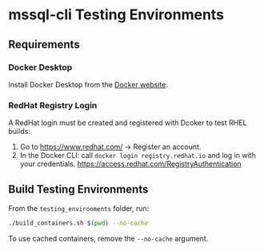 # mssql-cli Testing Environments

## Requirements

### Docker Desktop
Install Docker Desktop from the [Docker website](https://www.docker.com/products/docker-desktop).

### RedHat Registry Login
A RedHat login must be created and registered with Dcoker to test RHEL builds:
1. Go to https://www.redhat.com/ -> Register an account.
2. In the Docker CLI: call `docker login registry.redhat.io` and log in with your credentials.
https://access.redhat.com/RegistryAuthentication

## Build Testing Environments
From the `testing_environments` folder, run:
```sh
./build_containers.sh $(pwd) --no-cache
```

To use cached containers, remove the `--no-cache` argument.
